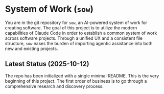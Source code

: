 # System of Work (`sow`)

You are in the git repository for `sow`, an AI-powered system of work for creating software.
The goal of this project is to utilize the modern capabilities of Claude Code in order to establish a common system of work across software projects.
Through a unified UX and a consistent file structure, `sow` eases the burden of importing agentic assistance into both new and existing projects.

## Latest Status (2025-10-12)

The repo has been initialized with a single minimal README.
This is the very beginning of this project.
The first order of business is to go through a comprehensive research and discovery process.